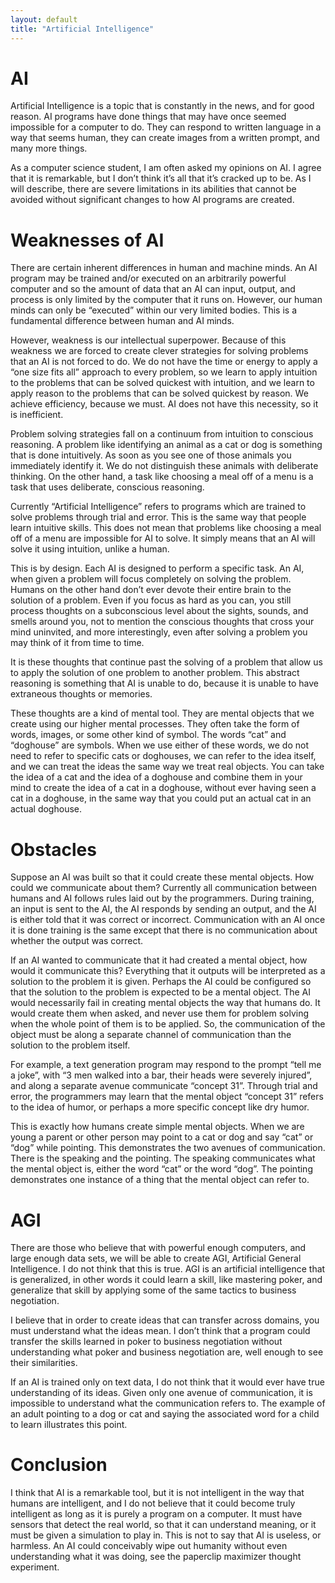 ```yaml
---
layout: default
title: "Artificial Intelligence"
---
```


<h1 class="text-[{{ site.green }}] m-2 text-2xl">AI</h1>
<p class="text-[{{ site.green }}] m-2">Artificial Intelligence is a topic that is constantly in the news, and for good reason. AI programs have done things that may have once seemed impossible for a computer to do. They can respond to written language in a way that seems human, they can create images from a written prompt, and many more things.</p>

<p class="text-[{{ site.green }}] m-2">As a computer science student, I am often asked my opinions on AI. I agree that it is remarkable, but I don’t think it’s all that it’s cracked up to be. As I will describe, there are severe limitations in its abilities that cannot be avoided without significant changes to how AI programs are created.</p>

<h1 class="text-[{{ site.green }}] m-2 text-3xl">Weaknesses of AI</h1>
<p class="text-[{{ site.green }}] m-2">There are certain inherent differences in human and machine minds. An AI program may be trained and/or executed on an arbitrarily powerful computer and so the amount of data that an AI can input, output, and process is only limited by the computer that it runs on. However, our human minds can only be “executed” within our very limited bodies. This is a fundamental difference between human and AI minds.</p>

<p class="text-[{{ site.green }}] m-2">However, weakness is our intellectual superpower. Because of this weakness we are forced to create clever strategies for solving problems that an AI is not forced to do. We do not have the time or energy to apply a “one size fits all” approach to every problem, so we learn to apply intuition to the problems that can be solved quickest with intuition, and we learn to apply reason to the problems that can be solved quickest by reason. We achieve efficiency, because we must. AI does not have this necessity, so it is inefficient.</p>

<p class="text-[{{ site.green }}] m-2">Problem solving strategies fall on a continuum from intuition to conscious reasoning. A problem like identifying an animal as a cat or dog is something that is done intuitively. As soon as you see one of those animals you immediately identify it. We do not distinguish these animals with deliberate thinking. On the other hand, a task like choosing a meal off of a menu is a task that uses deliberate, conscious reasoning.</p>

<p class="text-[{{ site.green }}] m-2">Currently “Artificial Intelligence” refers to programs which are trained to solve problems through trial and error. This is the same way that people learn intuitive skills. This does not mean that problems like choosing a meal off of a menu are impossible for AI to solve. It simply means that an AI will solve it using intuition, unlike a human.</p>

<p class="text-[{{ site.green }}] m-2">This is by design. Each AI is designed to perform a specific task. An AI, when given a problem will focus completely on solving the problem. Humans on the other hand don’t ever devote their entire brain to the solution of a problem. Even if you focus as hard as you can, you still process thoughts on a subconscious level about the sights, sounds, and smells around you, not to mention the conscious thoughts that cross your mind uninvited, and more interestingly, even after solving a problem you may think of it from time to time.</p>

<p class="text-[{{ site.green }}] m-2">It is these thoughts that continue past the solving of a problem that allow us to apply the solution of one problem to another problem. This abstract reasoning is something that AI is unable to do, because it is unable to have extraneous thoughts or memories.</p>

<p class="text-[{{ site.green }}] m-2">These thoughts are a kind of mental tool. They are mental objects that we create using our higher mental processes. They often take the form of words, images, or some other kind of symbol. The words “cat” and “doghouse” are symbols. When we use either of these words, we do not need to refer to specific cats or doghouses, we can refer to the idea itself, and we can treat the ideas the same way we treat real objects. You can take the idea of a cat and the idea of a doghouse and combine them in your mind to create the idea of a cat in a doghouse, without ever having seen a cat in a doghouse, in the same way that you could put an actual cat in an actual doghouse.</p>

<h1 class="text-[{{ site.green }}] m-2 text-3xl">Obstacles</h1>
<p class="text-[{{ site.green }}] m-2">Suppose an AI was built so that it could create these mental objects. How could we communicate about them? Currently all communication between humans and AI follows rules laid out by the programmers. During training, an input is sent to the AI, the AI responds by sending an output, and the AI is either told that it was correct or incorrect. Communication with an AI once it is done training is the same except that there is no communication about whether the output was correct.</p>

<p class="text-[{{ site.green }}] m-2">If an AI wanted to communicate that it had created a mental object, how would it communicate this? Everything that it outputs will be interpreted as a solution to the problem it is given. Perhaps the AI could be configured so that the solution to the problem is expected to be a mental object. The AI would necessarily fail in creating mental objects the way that humans do. It would create them when asked, and never use them for problem solving when the whole point of them is to be applied. So, the communication of the object must be along a separate channel of communication than the solution to the problem itself.</p>

<p class="text-[{{ site.green }}] m-2">For example, a text generation program may respond to the prompt “tell me a joke”, with “3 men walked into a bar, their heads were severely injured”, and along a separate avenue communicate “concept 31”. Through trial and error, the programmers may learn that the mental object “concept 31” refers to the idea of humor, or perhaps a more specific concept like dry humor.</p>

<p class="text-[{{ site.green }}] m-2">This is exactly how humans create simple mental objects. When we are young a parent or other person may point to a cat or dog and say “cat” or “dog” while pointing. This demonstrates the two avenues of communication. There is the speaking and the pointing. The speaking communicates what the mental object is, either the word “cat” or the word “dog”. The pointing demonstrates one instance of a thing that the mental object can refer to.</p>

<h1 class="text-[{{ site.green }}] m-2 text-3xl">AGI</h1>
<p class="text-[{{ site.green }}] m-2">There are those who believe that with powerful enough computers, and large enough data sets, we will be able to create AGI, Artificial General Intelligence. I do not think that this is true. AGI is an artificial intelligence that is generalized, in other words it could learn a skill, like mastering poker, and generalize that skill by applying some of the same tactics to business negotiation.</p>

<p class="text-[{{ site.green }}] m-2">I believe that in order to create ideas that can transfer across domains, you must understand what the ideas mean. I don’t think that a program could transfer the skills learned in poker to business negotiation without understanding what poker and business negotiation are, well enough to see their similarities.</p>

<p class="text-[{{ site.green }}] m-2">If an AI is trained only on text data, I do not think that it would ever have true understanding of its ideas. Given only one avenue of communication, it is impossible to understand what the communication refers to. The example of an adult pointing to a dog or cat and saying the associated word for a child to learn illustrates this point.</p>

<h1 class="text-[{{ site.green }}] m-2 text-3xl">Conclusion</h1>
<p class="text-[{{ site.green }}] m-2">I think that AI is a remarkable tool, but it is not intelligent in the way that humans are intelligent, and I do not believe that it could become truly intelligent as long as it is purely a program on a computer. It must have sensors that detect the real world, so that it can understand meaning, or it must be given a simulation to play in. This is not to say that AI is useless, or harmless. An AI could conceivably wipe out humanity without even understanding what it was doing, see the paperclip maximizer thought experiment.</p>
